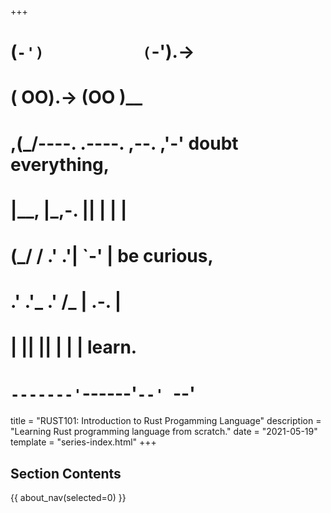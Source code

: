 +++
#   (`-')           (`-').->
#   ( OO).->        (OO )__
# ,(_/----. .----. ,--. ,'-' doubt everything,
# |__,    |\_,-.  ||  | |  |
#  (_/   /    .' .'|  `-'  | be curious,
#  .'  .'_  .'  /_ |  .-.  |
# |       ||      ||  | |  | learn.
# `-------'`------'`--' `--'

title = "RUST101: Introduction to Rust Progamming Language"
description = "Learning Rust programming language from scratch."
date = "2021-05-19"
template = "series-index.html"
+++

## Section Contents

{{ about_nav(selected=0) }}
